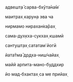 адвешт̣а̄ сарва-бхӯта̄на̄м̇

маитрах̣ карун̣а эва ча

нирмамо нирахан̇ка̄рах̣

сама-дух̣кха-сукхах̣ кшамӣ

сантушт̣ах̣ сататам̇ йогӣ

йата̄тма̄ др̣д̣ха-ниш́чайах̣

майй арпита-мано-буддхир

йо мад-бхактах̣ са ме прийах̣